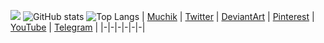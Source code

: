 ![](https://pbs.twimg.com/profile_banners/1321263663186092032/1605327300/1500x500)
![GitHub stats](https://github-readme-stats.vercel.app/api?username=IrvMontalvo&show_icons=true&hide_border=true&hide_title=true&theme=buefy)
![Top Langs](https://github-readme-stats.vercel.app/api/top-langs/?username=IrvMontalvo&hide_border=true&hide_title=true&theme=buefy)
| [Muchik](https://muchik.net) | [Twitter](https://twitter.com/IrvMontalvo) | [DeviantArt](https://www.deviantart.com/irvmontalvo) | [Pinterest](https://www.pinterest.com/IrvMontalvo) | [YouTube](https://www.youtube.com/channel/UCRVsgHASXc4FYyR5F3Nb5Iw) | [Telegram](https://t.me/IrvMontalvo) |
|-|-|-|-|-|-|

